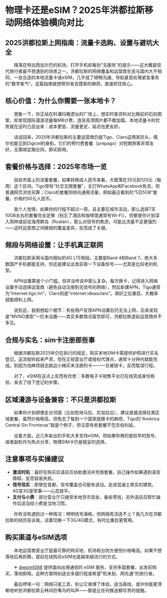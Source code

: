 # 物理卡还是eSIM？2025年洪都拉斯移动网络体验横向对比

## 2025洪都拉斯上网指南：流量卡选购、设置与避坑大全

　　降落在特古西加尔巴的机场，打开手机却看到“无服务”的提示——这大概是现代旅行者最不想遇到的场景之一。洪都拉斯的网络覆盖和运营商生态与国内大不相同，一张合适的本地流量卡或eSIM，几乎成了顺畅沟通、导航甚至处理紧急事务的“数字氧气”。这篇指南就想帮你省去摸索的麻烦，直接抓住核心。

## 核心价值：为什么你需要一张本地卡？

　　想象一下，你正站在科潘玛雅遗址的广场上，想实时查资料对比眼前的石刻图案，却发现国际漫游流量每MB计费，连张高清图片都不敢加载。本地流量卡的优势就在这时凸显出来：成本更低、流量更足、延迟也更友好。

　　话说回来，2025年洪都拉斯的主要运营商仍是Tigo、Claro这两家巨头，偶尔也能见到Digicel的身影。它们的预付费套餐（prepago）对短期旅客非常友好，无需绑定期合同，即买即用。

## 套餐价格与选择：2025年市场一览

　　目前市面上的流量套餐，如果转换成人民币来看，大致落在35元到120元（每周）这个区间。Tigo常有“社交无限套餐”，主打WhatsApp和Facebook免流，但普通网页浏览另算；Claro的套餐则倾向通用流量，例如最近看到的“5日5GB”套餐，价格约50元人民币。

　　我个人觉得，如果你的行程不超过一周，且主要在城市活动，那么选择7天10GB左右的套餐完全足够（别忘了酒店和咖啡馆通常有Wi-Fi）。但要是你计划深入雨林或前往海湾群岛（Roatán），那么对信号的焦虑，可能比流量不足更强烈——这时运营商之间微弱的覆盖差异，反而成了关键。

## 频段与网络设置：让手机真正联网

　　洪都拉斯采用与国内相似的4G LTE频段，主要是Band 4和Band 7。绝大多数国产手机都能支持，但还是建议出发前查一下设备型号——尤其是比较老的机型。

　　APN设置算是个小门槛，但并没传说中那么复杂。每次换卡，记得进入网络设置手动选择运营商（避免自动注册到无信号的网络），然后新建APN。Tigo通常为“internet.tigo.hn”，Claro则是“internet.ideasclaro”。填好之后重启，大概率就能顺利上网。

　　说到这，我倒想起个细节：有些用户反馈APN设置后仍无法上网，后来发现是“MVNO类型”一栏未设置——其实多数情况留空即可，洪都拉斯虚拟运营商并不多见。

## 合规与实名：sim卡注册那些事

　　根据洪都拉斯2025年仍在执行的规定，购买本地SIM卡需提供护照进行实名登记。这流程听起来严肃，但在正规营业厅或授权代理点，通常十分钟内就能完成。别因为怕麻烦就去路边小摊买未注册的卡——一旦被锁卡，反而耽误行程。

　　对了，eSIM在这点上反而有优势：多数电子卡销售平台已在线完成身份核验，省去了线下登记的步骤。

## 区域漫游与设备兼容：不只是洪都拉斯

　　如果你计划顺便走访邻国（比如危地马拉、尼加拉瓜），建议直接选择拉美区域套餐。虽然价格稍高，但免去了每到一个国家就换卡的麻烦。Tigo的“América Central Sin Fronteras”就是个例子，但注意有些套餐不包含伯利兹。

　　设备方面，近几年新出的手机大多支持eSIM。但如果你用的是较早的型号、或者副机作为热点分享，物理SIM卡仍是稳妥的选择。

## 注意事项与实操建议

-   **激活时机**：最好在购买后请店员协助激活并充值套餐。自己操作如果遇到语言障碍，反而容易失败。
-   **信号现实**：即使在首都，信号覆盖也可能有波动。走进混凝土厚实的建筑，4G变3G是常事——心态放平。
-   **支付与小费**：部分营业厅只接受本地货币现金，备些零钱，另外请店员帮忙操作后适当给小费是当地习惯。

　　你有没有遇到过一种情况：明明信号满格，但网络死活连不上？我几次在洪都拉斯的经历告诉我，试着切换一下3G/4G模式，有时比重启更管用。

## 购买渠道与eSIM选项

　　本地运营商营业厅是最可靠的购买地，机场柜台则方便但价格略高。如果不想落地后再折腾，提前在线购买eSIM也是越来越流行的方式。

　　✈ [@esim1088](https://t.me/s/esim1088) 提供面向出境通信的 eSIM 服务，支持多国套餐，出发前购买，落地即用。这种方案特别适合多国行程或希望“机未到、网先通”的旅行者。

　　最后啰嗦一句：网络只是工具，别让它束缚了体验。适当离线，或许你能更清晰地听到洪都拉斯云林间巨嘴鸟的叫声——那是比任何推送都珍贵的提醒。